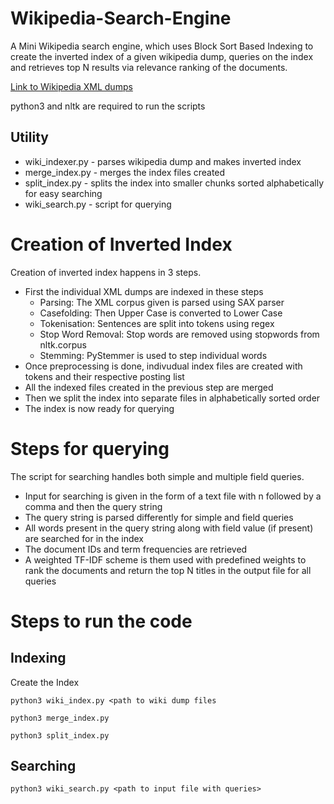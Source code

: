 # Wikipedia-Search-Engine

A Mini Wikipedia search engine, which uses Block Sort Based Indexing to create the inverted index of a given wikipedia dump, queries on the index and retrieves top N results via relevance ranking of the documents.

[Link to Wikipedia XML dumps](https://en.wikipedia.org/wiki/Wikipedia:Database_download)

python3 and nltk are required to run the scripts

## Utility

- wiki_indexer.py - parses wikipedia dump and makes inverted index
- merge_index.py - merges the index files created
- split_index.py - splits the index into smaller chunks sorted alphabetically for easy searching
- wiki_search.py - script for querying 

# Creation of Inverted Index

Creation of inverted index happens in 3 steps. 
- First the individual XML dumps are indexed in these steps
  - Parsing: The XML corpus given is parsed using SAX parser
  - Casefolding: Then Upper Case is converted to Lower Case
  - Tokenisation: Sentences are split into tokens using regex
  - Stop Word Removal: Stop words are removed using stopwords from nltk.corpus
  - Stemming: PyStemmer is used to step individual words
- Once preprocessing is done, indivudual index files are created with tokens and their respective posting list
- All the indexed files created in the previous step are merged
- Then we split the index into separate files in alphabetically sorted order
- The index is now ready for querying

# Steps for querying

The script for searching handles both simple and multiple field queries. 

- Input for searching is given in the form of a text file with n followed by a comma and then the query string
- The query string is parsed differently for simple and field queries
- All words present in the query string along with field value (if present) are searched for in the index
- The document IDs and term frequencies are retrieved
- A weighted TF-IDF scheme is them used with predefined weights to rank the documents and return the top N titles in the output file for all queries

# Steps to run the code

## Indexing

Create the Index

`python3 wiki_index.py <path to wiki dump files`

`python3 merge_index.py`

`python3 split_index.py`

## Searching

`python3 wiki_search.py <path to input file with queries>`





